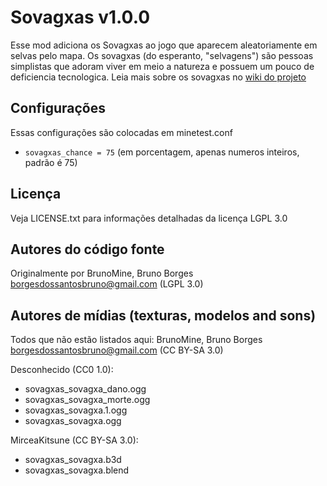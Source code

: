 Sovagxas v1.0.0
===============

Esse mod adiciona os Sovagxas ao jogo que aparecem aleatoriamente em selvas pelo mapa.
Os sovagxas (do esperanto, "selvagens") são pessoas simplistas que adoram viver em 
meio a natureza e possuem um pouco de deficiencia tecnologica. 
Leia mais sobre os sovagxas no [wiki do projeto](https://github.com/BrunoMine/sociedades/wiki/Sovagxas)

## Configurações

Essas configurações são colocadas em minetest.conf
- `sovagxas_chance = 75` (em porcentagem, apenas numeros inteiros, padrão é 75)

## Licença
Veja LICENSE.txt para informações detalhadas da licença LGPL 3.0

Autores do código fonte
-----------------------
Originalmente por BrunoMine, Bruno Borges <borgesdossantosbruno@gmail.com> (LGPL 3.0)

Autores de mídias (texturas, modelos and sons)
----------------------------------------------
Todos que não estão listados aqui:
BrunoMine, Bruno Borges <borgesdossantosbruno@gmail.com> (CC BY-SA 3.0)

Desconhecido (CC0 1.0):
- sovagxas_sovagxa_dano.ogg
- sovagxas_sovagxa_morte.ogg
- sovagxas_sovagxa.1.ogg
- sovagxas_sovagxa.ogg

MirceaKitsune (CC BY-SA 3.0):
- sovagxas_sovagxa.b3d
- sovagxas_sovagxa.blend

